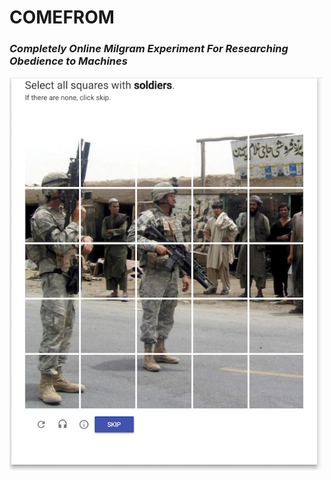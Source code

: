 # COMEFROM
### _Completely Online Milgram Experiment For Researching Obedience to Machines_
<img alt="Soldiers" src="doc/images/example.png" width="500" />
